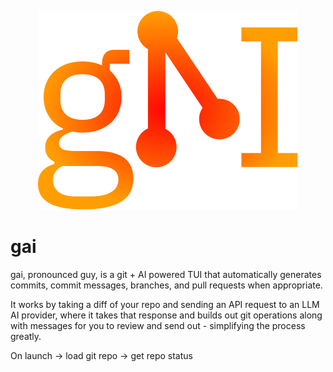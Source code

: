 <p align="center">
  <img src="https://github.com/nuttycream/gai/blob/main/docs/logo.svg" />
</p>

# gai

gai, pronounced guy, is a git + AI powered TUI that automatically generates
commits, commit messages, branches, and pull requests when appropriate.

It works by taking a diff of your repo and sending an API request to an LLM AI
provider, where it takes that response and builds out git operations along with
messages for you to review and send out - simplifying the process greatly.

On launch -> load git repo -> get repo status

